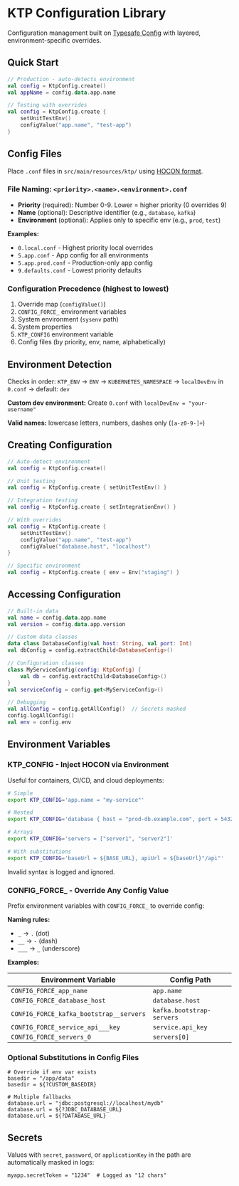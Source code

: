 # KTP Configuration Library

Configuration management built on [Typesafe Config](https://github.com/lightbend/config) with layered, environment-specific overrides.

## Quick Start

```kotlin
// Production - auto-detects environment
val config = KtpConfig.create()
val appName = config.data.app.name

// Testing with overrides
val config = KtpConfig.create {
    setUnitTestEnv()
    configValue("app.name", "test-app")
}
```

## Config Files

Place `.conf` files in `src/main/resources/ktp/` using [HOCON format](https://github.com/lightbend/config/blob/main/HOCON.md).

### File Naming: `<priority>.<name>.<environment>.conf`

- **Priority** (required): Number 0-9. Lower = higher priority (0 overrides 9)
- **Name** (optional): Descriptive identifier (e.g., `database`, `kafka`)
- **Environment** (optional): Applies only to specific env (e.g., `prod`, `test`)

**Examples:**
- `0.local.conf` - Highest priority local overrides
- `5.app.conf` - App config for all environments
- `5.app.prod.conf` - Production-only app config
- `9.defaults.conf` - Lowest priority defaults

### Configuration Precedence (highest to lowest)

1. Override map (`configValue()`)
2. `CONFIG_FORCE_` environment variables
3. System environment (`sysenv` path)
4. System properties
5. `KTP_CONFIG` environment variable
6. Config files (by priority, env, name, alphabetically)

## Environment Detection

Checks in order: `KTP_ENV` → `ENV` → `KUBERNETES_NAMESPACE` → `localDevEnv` in `0.conf` → default: `dev`

**Custom dev environment:** Create `0.conf` with `localDevEnv = "your-username"`

**Valid names:** lowercase letters, numbers, dashes only (`[a-z0-9-]+`)

## Creating Configuration

```kotlin
// Auto-detect environment
val config = KtpConfig.create()

// Unit testing
val config = KtpConfig.create { setUnitTestEnv() }

// Integration testing
val config = KtpConfig.create { setIntegrationEnv() }

// With overrides
val config = KtpConfig.create {
    setUnitTestEnv()
    configValue("app.name", "test-app")
    configValue("database.host", "localhost")
}

// Specific environment
val config = KtpConfig.create { env = Env("staging") }
```

## Accessing Configuration

```kotlin
// Built-in data
val name = config.data.app.name
val version = config.data.app.version

// Custom data classes
data class DatabaseConfig(val host: String, val port: Int)
val dbConfig = config.extractChild<DatabaseConfig>()

// Configuration classes
class MyServiceConfig(config: KtpConfig) {
    val db = config.extractChild<DatabaseConfig>()
}
val serviceConfig = config.get<MyServiceConfig>()

// Debugging
val allConfig = config.getAllConfig()  // Secrets masked
config.logAllConfig()
val env = config.env
```

## Environment Variables

### KTP_CONFIG - Inject HOCON via Environment

Useful for containers, CI/CD, and cloud deployments:

```bash
# Simple
export KTP_CONFIG='app.name = "my-service"'

# Nested
export KTP_CONFIG='database { host = "prod-db.example.com", port = 5432 }'

# Arrays
export KTP_CONFIG='servers = ["server1", "server2"]'

# With substitutions
export KTP_CONFIG='baseUrl = ${BASE_URL}, apiUrl = ${baseUrl}"/api"'
```

Invalid syntax is logged and ignored.

### CONFIG_FORCE_ - Override Any Config Value

Prefix environment variables with `CONFIG_FORCE_` to override config:

**Naming rules:**
- `_` → `.` (dot)
- `__` → `-` (dash)
- `___` → `_` (underscore)

**Examples:**

| Environment Variable | Config Path |
|---------------------|-------------|
| `CONFIG_FORCE_app_name` | `app.name` |
| `CONFIG_FORCE_database_host` | `database.host` |
| `CONFIG_FORCE_kafka_bootstrap__servers` | `kafka.bootstrap-servers` |
| `CONFIG_FORCE_service_api___key` | `service.api_key` |
| `CONFIG_FORCE_servers_0` | `servers[0]` |

### Optional Substitutions in Config Files

```hocon
# Override if env var exists
basedir = "/app/data"
basedir = ${?CUSTOM_BASEDIR}

# Multiple fallbacks
database.url = "jdbc:postgresql://localhost/mydb"
database.url = ${?JDBC_DATABASE_URL}
database.url = ${?DATABASE_URL}
```

## Secrets

Values with `secret`, `password`, or `applicationKey` in the path are automatically masked in logs:

```hocon
myapp.secretToken = "1234"  # Logged as "12 chars"
```
